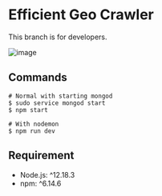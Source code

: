 # Efficient Geo Crawler
This branch is for developers.

![image](https://user-images.githubusercontent.com/38425740/91004413-18037880-e60f-11ea-9ba8-ddea62b38bbf.png)


## Commands
```
# Normal with starting mongod
$ sudo service mongod start
$ npm start

# With nodemon
$ npm run dev
```

## Requirement
* Node.js: ^12.18.3
* npm: ^6.14.6